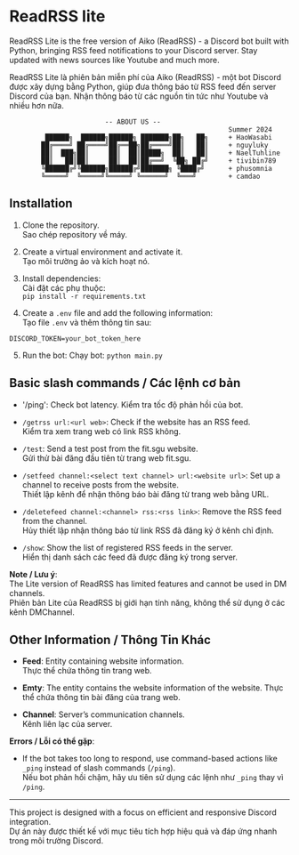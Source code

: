 # ReadRSS lite
ReadRSS Lite is the free version of Aiko (ReadRSS) - a Discord bot built with Python, bringing RSS feed notifications to your Discord server. Stay updated with news sources like Youtube and much more.

ReadRSS Lite là phiên bản miễn phí của Aiko (ReadRSS) - một bot Discord được xây dựng bằng Python, giúp đưa thông báo từ RSS feed đến server Discord của bạn. Nhận thông báo từ các nguồn tin tức như Youtube và nhiều hơn nữa.

```
                        -- ABOUT US --
                                                       Summer 2024
         ██████╗  ██████╗██████╗ ███████╗██╗   ██╗     + HaoWasabi
        ██╔════╝ ██╔════╝██╔══██╗██╔════╝██║   ██║     + nguyluky
        ██║  ███╗██║     ██║  ██║█████╗  ██║   ██║     + NaelTuhline
        ██║   ██║██║     ██║  ██║██╔══╝  ╚██╗ ██╔╝     + tivibin789
        ╚██████╔╝╚██████╗██████╔╝███████╗ ╚████╔╝      + phusomnia
        ╚═════╝  ╚═════╝╚═════╝ ╚══════╝  ╚═══╝        + camdao
``` 
## Installation

1. Clone the repository.  
   Sao chép repository về máy.

2. Create a virtual environment and activate it.  
   Tạo môi trường ảo và kích hoạt nó.

3. Install dependencies:  
   Cài đặt các phụ thuộc:  
    `pip install -r requirements.txt`

4. Create a `.env` file and add the following information:  
    Tạo file `.env` và thêm thông tin sau:
```
DISCORD_TOKEN=your_bot_token_here
```

5. Run the bot:
    Chạy bot:
    `python main.py`

## **Basic slash commands / Các lệnh cơ bản**

- '/ping': Check bot latency.
Kiểm tra tốc độ phản hồi của bot.

- `/getrss url:<url web>`: Check if the website has an RSS feed.  
Kiểm tra xem trang web có link RSS không.

- `/test`: Send a test post from the fit.sgu website.  
Gửi thử bài đăng đầu tiên từ trang web fit.sgu.

- `/setfeed channel:<select text channel> url:<website url>`: Set up a channel to receive posts from the website.  
Thiết lập kênh để nhận thông báo bài đăng từ trang web bằng URL.

- `/deletefeed channel:<channel> rss:<rss link>`: Remove the RSS feed from the channel.  
Hủy thiết lập nhận thông báo từ link RSS đã đăng ký ở kênh chỉ định.

- `/show`: Show the list of registered RSS feeds in the server.  
Hiển thị danh sách các feed đã được đăng ký trong server.

**Note / Lưu ý**:  
The Lite version of ReadRSS has limited features and cannot be used in DM channels.  
Phiên bản Lite của ReadRSS bị giới hạn tính năng, không thể sử dụng ở các kênh DMChannel.

## **Other Information / Thông Tin Khác**

- **Feed**: Entity containing website information.  
Thực thể chứa thông tin trang web.

- **Emty**: The entity contains the website information of the website.
Thực thể chứa thông tin bài đăng của trang web.

- **Channel**: Server’s communication channels.  
Kênh liên lạc của server.

**Errors / Lỗi có thể gặp**:
- If the bot takes too long to respond, use command-based actions like `_ping` instead of slash commands (`/ping`).  
Nếu bot phản hồi chậm, hãy ưu tiên sử dụng các lệnh như `_ping` thay vì `/ping`.

---

This project is designed with a focus on efficient and responsive Discord integration.  
Dự án này được thiết kế với mục tiêu tích hợp hiệu quả và đáp ứng nhanh trong môi trường Discord.
